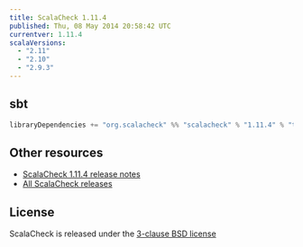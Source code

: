 ```yaml
---
title: ScalaCheck 1.11.4
published: Thu, 08 May 2014 20:58:42 UTC
currentver: 1.11.4
scalaVersions:
  - "2.11"
  - "2.10"
  - "2.9.3"
---
```

## sbt

```scala
libraryDependencies += "org.scalacheck" %% "scalacheck" % "1.11.4" % "test"
```

## Other resources

- [ScalaCheck 1.11.4 release notes](https://github.com/rickynils/scalacheck/tree/1.11.4/RELEASE)
- [All ScalaCheck releases](../releases.html)

## License

ScalaCheck is released under the [3-clause BSD license](https://github.com/rickynils/scalacheck/tree/1.11.4/LICENSE)
